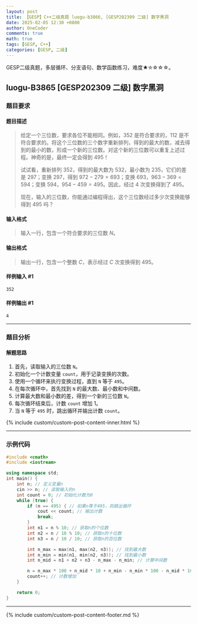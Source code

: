 ```yaml
---
layout: post
title: 【GESP】C++二级真题 luogu-b3866, [GESP202309 二级] 数字黑洞
date: 2025-02-05 12:30 +0800
author: OneCoder
comments: true
math: true
tags: [GESP, C++]
categories: [GESP, 二级]
---
```

GESP二级真题，多层循环、分支语句、数学函数练习，难度★✮☆☆☆。

<!--more-->

## luogu-B3865 [GESP202309 二级] 数字黑洞

### 题目要求

#### 题目描述

>给定一个三位数，要求各位不能相同。例如，$352$ 是符合要求的，$112$ 是不符合要求的。将这个三位数的三个数字重新排列，得到的最大的数，减去得到的最小的数，形成一个新的三位数。对这个新的三位数可以重复上述过程。神奇的是，最终一定会得到 $495$！
>
>试试看，重新排列 $352$，得到的最大数为 $532$，最小数为 $235$，它们的差是 $297$；变换 $297$，得到 $972-279=693$；变换 $693$，$963-369=594$；变换 $594$，$954-459=495$。因此，经过 $4$ 次变换得到了 $495$。
>
>现在，输入的三位数，你能通过编程得出，这个三位数经过多少次变换能够得到 $495$ 吗？

#### 输入格式

>输入一行，包含一个符合要求的三位数 $N$。

#### 输出格式

>输出一行，包含一个整数 $C$，表示经过 $C$ 次变换得到 $495$。

#### 样例输入 #1

```console
352
```

#### 样例输出 #1

```console
4
```

---

### 题目分析

#### 解题思路

1. 首先，读取输入的三位数 `N`。
2. 初始化一个计数变量 `count`，用于记录变换的次数。
3. 使用一个循环来执行变换过程，直到 `N` 等于 `495`。
4. 在每次循环中，首先找到 `N` 的最大数、最小数和中间数。
5. 计算最大数和最小数的差，得到一个新的三位数 `N`。
6. 每次循环结束后，计数 `count` 增加 1。
7. 当 `N` 等于 `495` 时，跳出循环并输出计数 `count`。

{% include custom/custom-post-content-inner.html %}

---

### 示例代码

```cpp
#include <cmath>
#include <iostream>

using namespace std;
int main() {
    int n; // 定义变量n
    cin >> n; // 读取输入的n
    int count = 0; // 初始化计数为0
    while (true) {
        if (n == 495) { // 如果n等于495，则跳出循环
            cout << count; // 输出计数
            break;
        }
        int n1 = n % 10; // 获取n的个位数
        int n2 = n / 10 % 10; // 获取n的十位数
        int n3 = n / 10 / 10; // 获取n的百位数

        int n_max = max(n1, max(n2, n3)); // 找到最大数
        int n_min = min(n1, min(n2, n3)); // 找到最小数
        int n_mid = n1 + n2 + n3 - n_max - n_min; // 计算中间数

        n = n_max * 100 + n_mid * 10 + n_min - n_min * 100 - n_mid * 10 - n_max; // 更新n的值
        count++; // 计数增加
    }

    return 0;
}
```

---

{% include custom/custom-post-content-footer.md %}
